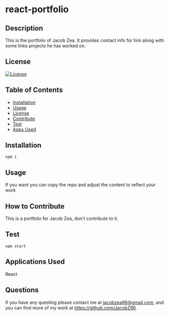# react-portfolio

## Description 
This is the portfolio of Jacob Zea. It provides contact info for him along with some links projects he has worked on. 

## License 
[![License](https://img.shields.io/badge/License-MIT-yellow.svg)](https://opensource.org/licenses/)

## Table of Contents
- [Installation](#installation)
- [Usage](#usage)
- [License](#license)
- [Contribute](#how-to-contribute)
- [Test](#test)
- [Apps Used](#applications-used)

## Installation 
```npm i``` 

## Usage 
If you want you can copy the repo and adjust the content to reflect your work 


## How to Contribute 
This is a portfolio for Jacob Zea, don't contribute to it.

## Test
```npm start```

## Applications Used
React 

## Questions
If you have any questing please contact me at jacobzea96@gmail.com, and you can find more of my work at https://github.com/JacobZ96. 
